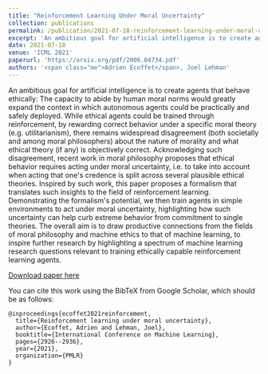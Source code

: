 ```yaml
---
title: "Reinforcement Learning Under Moral Uncertainty"
collection: publications
permalink: /publication/2021-07-18-reinforcement-learning-under-moral-uncertainty
excerpt: 'An ambitious goal for artificial intelligence is to create agents that behave ethically. Unfortunately, there is widespread disagreement about which ethical theory an agent should follow. This paper translates philosophical work on moral uncertainty into an RL algorithm and investigates how moral uncertainty can avoid extreme behavior compared to single theories.'
date: 2021-07-18
venue: 'ICML 2021'
paperurl: 'https://arxiv.org/pdf/2006.04734.pdf'
authors: '<span class="me">Adrien Ecoffet</span>, Joel Lehman'
---
```

An ambitious goal for artificial intelligence is to create agents that behave ethically: The capacity to abide by human moral norms would greatly expand the context in which autonomous agents could be practically and safely deployed. While ethical agents could be trained through reinforcement, by rewarding correct behavior under a specific moral theory (e.g. utilitarianism), there remains widespread disagreement (both societally and among moral philosophers) about the nature of morality and what ethical theory (if any) is objectively correct. Acknowledging such disagreement, recent work in moral philosophy proposes that ethical behavior requires acting under moral uncertainty, i.e. to take into account when acting that one's credence is split across several plausible ethical theories. Inspired by such work, this paper proposes a formalism that translates such insights to the field of reinforcement learning. Demonstrating the formalism's potential, we then train agents in simple environments to act under moral uncertainty, highlighting how such uncertainty can help curb extreme behavior from commitment to single theories. The overall aim is to draw productive connections from the fields of moral philosophy and machine ethics to that of machine learning, to inspire further research by highlighting a spectrum of machine learning research questions relevant to training ethically capable reinforcement learning agents.

[Download paper here](https://arxiv.org/pdf/2006.04734.pdf)

You can cite this work using the BibTeX from Google Scholar, which should be as follows:
```
@inproceedings{ecoffet2021reinforcement,
  title={Reinforcement learning under moral uncertainty},
  author={Ecoffet, Adrien and Lehman, Joel},
  booktitle={International Conference on Machine Learning},
  pages={2926--2936},
  year={2021},
  organization={PMLR}
}
```